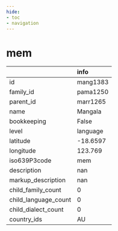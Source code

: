 ```yaml
---
hide:
- toc
- navigation
---
```

# mem
|                      | info     |
|:---------------------|:---------|
| id                   | mang1383 |
| family_id            | pama1250 |
| parent_id            | marr1265 |
| name                 | Mangala  |
| bookkeeping          | False    |
| level                | language |
| latitude             | -18.6597 |
| longitude            | 123.769  |
| iso639P3code         | mem      |
| description          | nan      |
| markup_description   | nan      |
| child_family_count   | 0        |
| child_language_count | 0        |
| child_dialect_count  | 0        |
| country_ids          | AU       |